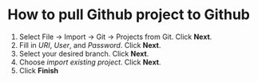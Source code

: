 # How to pull Github project to Github

1. Select File → Import → Git → Projects from Git. Click **Next**.
2. Fill in *URI*, *User*, and *Password*. Click **Next**.
3. Select your desired branch. Click **Next**.
4. Choose *import existing project*. Click **Next**.
5. Click **Finish**  